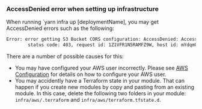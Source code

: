 ### AccessDenied error when setting up infrastructure

When running `yarn infra up [deploymentName], you may get AccessDenied errors such as the following:

```bash
Error: error getting S3 Bucket CORS configuration: AccessDenied: Access Denied
        status code: 403, request id: 1Z1VFR1N5RAMFZ9W, host id: mYdqmUJ8Vo+t845tuW9NNYF8WVnKxlbynRAir4BoMKHKB5kcFjM3uiGkJpQAHGHxusa6sHzcazs=
```

There are a number of possible causes for this:

- You may have configured your AWS user incorrectly. Please see [AWS Configuration](./../goldstack/configuration#aws-configuration) for details on how to configure your AWS user.
- You may accidently have a Terraform state in your module. That can happen if you create new modules by copy and pasting from an existing module. In this case, delete the following two folders in your module: `infra/aws/.terraform` and `infra/aws/terraform.tfstate.d`.

